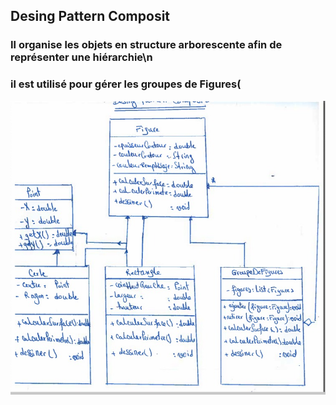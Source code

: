 <h2>Desing Pattern Composit</h2>
<h3>Il organise les objets en structure arborescente afin de représenter une hiérarchie\n</h3>
<h3>il est utilisé pour gérer les groupes de Figures(</h3>
<img src="/captures/1.Capture.PNG">

